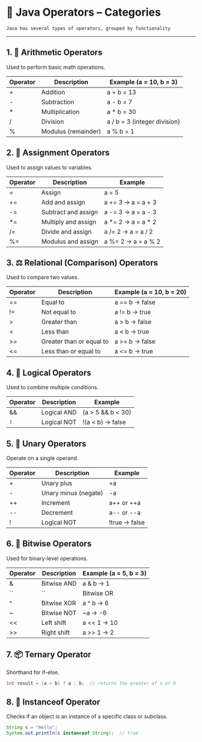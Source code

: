 # 🔰 Java Operators – Categories
    Java has several types of operators, grouped by functionality
---
## 1. 🔢 Arithmetic Operators
   Used to perform basic math operations.

| Operator | Description           | Example (a = 10, b = 3) |
|----------|-----------------------|-------------------------|
| +        | Addition              | a + b = 13              |
| -        | Subtraction           | a - b = 7               |
| * | Multiplication        | a * b = 30              |
| /        | Division              | a / b = 3 (integer division) |
| %        | Modulus (remainder)   | a % b = 1               |

## 2. 🧮 Assignment Operators
   Used to assign values to variables.

| Operator | Description           | Example                |
|----------|-----------------------|------------------------|
| =        | Assign                | a = 5                  |
| +=       | Add and assign        | a += 3 → a = a + 3     |
| -=       | Subtract and assign   | a -= 3 → a = a - 3     |
| *=       | Multiply and assign   | a *= 2 → a = a * 2     |
| /=       | Divide and assign     | a /= 2 → a = a / 2     |
| %=       | Modulus and assign    | a %= 2 → a = a % 2     |

## 3. ⚖️ Relational (Comparison) Operators
   Used to compare two values.

| Operator | Description             | Example (a = 10, b = 20) |
|----------|-------------------------|--------------------------|
| ==       | Equal to                | a == b → false           |
| !=       | Not equal to            | a != b → true            |
| >        | Greater than            | a > b → false            |
| <        | Less than               | a < b → true             |
| >=       | Greater than or equal to | a >= b → false           |
| <=       | Less than or equal to    | a <= b → true            |


## 4. 🔁 Logical Operators
   Used to combine multiple conditions.

| Operator | Description   | Example                |
|----------|---------------|------------------------|
| &&       | Logical AND   | (a > 5 && b < 30)       |
| ``!``    | Logical NOT   | !(a < b) → false       |   


## 5. 🧠 Unary Operators
   Operate on a single operand.

| Operator | Description        | Example             |
|----------|--------------------|---------------------|
| +        | Unary plus         | +a                  |
| -        | Unary minus (negate) | -a                  |
| ++       | Increment          | a++ or ++a          |
| --       | Decrement          | a-- or --a          |
| !        | Logical NOT        | !true → false       |

## 6. 🧪 Bitwise Operators
   Used for binary-level operations.

| Operator | Description        | Example (a = 5, b = 3) |
|----------|--------------------|------------------------|
| &        | Bitwise AND          | a & b → 1              |
| ``|``      | Bitwise OR           |                        |
| ^        | Bitwise XOR          | a ^ b → 6              |
| ~        | Bitwise NOT          | ~a → -6               |
| <<       | Left shift           | a << 1 → 10            |
| >>       | Right shift          | a >> 1 → 2             |


## 7. 📦 Ternary Operator
   Shorthand for if-else.
   
```java 
int result = (a > b) ? a : b;  // returns the greater of a or b

```

## 8. 🧬 Instanceof Operator
   Checks if an object is an instance of a specific class or subclass.
   
```java 
String s = "Hello";
System.out.println(s instanceof String);  // true

```